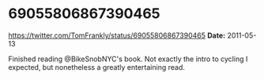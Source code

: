# 69055806867390465
https://twitter.com/TomFrankly/status/69055806867390465
**Date:** 2011-05-13

Finished reading @BikeSnobNYC's book. Not exactly the intro to cycling I expected, but nonetheless a greatly entertaining read.
